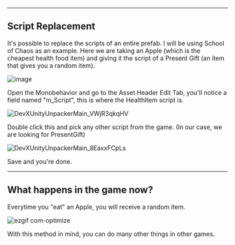 -----
Script Replacement
-----

It's possible to replace the scripts of an entire prefab. I will be using School of Chaos as an example.
Here we are taking an Apple (which is the cheapest health food item) and giving it the script of a Present Gift (an item that gives you a random item).

![image](https://user-images.githubusercontent.com/20654859/229583141-1d082415-87a7-4c96-b09d-f6c08e9c6bc8.png)

Open the Monobehavior and go to the Asset Header Edit Tab, you'll notice a field named "m_Script", this is where the HealthItem script is.

![DevXUnityUnpackerMain_VWjR3qkqHV](https://user-images.githubusercontent.com/20654859/229584236-38d9e4ed-f661-4f4f-962b-d8c7bfd7ac67.png)


Double click this and pick any other script from the game. (In our case, we are looking for PresentGift)

![DevXUnityUnpackerMain_8EaxxFCpLs](https://user-images.githubusercontent.com/20654859/229584833-3e46ad0e-c005-490d-932d-ab75d1317180.png)

Save and you're done.

---
What happens in the game now?
---

Everytime you "eat" an Apple, you will receive a random item.

![ezgif com-optimize](https://user-images.githubusercontent.com/20654859/229594871-1984f090-13e3-4fb2-8d19-d9b8d351e5bf.gif)


With this method in mind, you can do many other things in other games.
